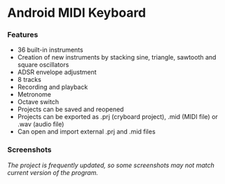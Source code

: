 # Android MIDI Keyboard



### Features

- 36 built-in instruments
- Creation of new instruments by stacking sine, triangle, sawtooth and square oscillators
- ADSR envelope adjustment
- 8 tracks
- Recording and playback
- Metronome
- Octave switch
- Projects can be saved and reopened
- Projects can be exported as .prj (cryboard project), .mid (MIDI file) or .wav (audio file)
- Can open and import external .prj and .mid files

### Screenshots

<i>The project is frequently updated, so some screenshots may not match current version of the program.</i>
